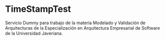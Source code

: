 # TimeStampTest
Servicio Dummy para trabajo de la materia Modelado y Validación de Arquitecturas de la Especialización en Arquitectura Empresarial de Software de la Universidad Javeriana.
